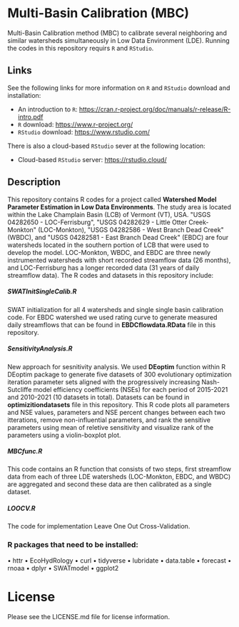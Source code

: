 Multi-Basin Calibration (MBC)
=================

Multi-Basin Calibration method (MBC) to calibrate several neighboring and similar watersheds simultaneously in Low Data Environment (LDE). Running the codes in this repository requirs `R` and `RStudio`.

## Links
See the following links for more information on  `R` and `RStudio` download and installation:

- An introduction to `R`: <https://cran.r-project.org/doc/manuals/r-release/R-intro.pdf>
- `R` download: <https://www.r-project.org/>
- `RStudio` download: <https://www.rstudio.com/>

There is also a cloud-based `RStudio` sever at the following location:

- Cloud-based `RStudio` server: <https://rstudio.cloud/>
## Description
This repository contains R codes for a project called **Watershed Model Parameter Estimation in Low Data Environments**. The study area is located within the Lake Champlain Basin (LCB) of Vermont (VT), USA. "USGS 04282650 - LOC-Ferrisburg", "USGS 04282629 - Little Otter Creek-Monkton" (LOC-Monkton), "USGS 04282586 - West Branch Dead Creek" (WBDC), and "USGS 04282581 - East Branch Dead Creek" (EBDC) are four watersheds located in the southern portion of LCB that were used to develop the model. LOC-Monkton, WBDC, and EBDC are three newly instrumented watersheds with short recorded streamflow data (26 months), and LOC-Ferrisburg has a longer recorded data (31 years of daily streamflow data). The R codes and datasets in this repository include: 
##### SWATInitSingleCalib.R
SWAT initialization for all 4 watersheds and single single basin calibration code.
For EBDC watershed we used rating curve to generate measured daily streamflows that can be found in **EBDCflowdata.RData** file in this repository.

##### SensitivityAnalysis.R
New approach for sesnitivity analysis. We used **DEoptim** function within R DEoptim package to generate five datasets of 300 evolutionary optimization iteration parameter sets aligned with the progressively increasing Nash-Sutcliffe model efficiency coefficients (NSEs) for each period of 2015-2021 and 2010-2021 (10 datasets in total). Datasets can be found in **optimizitiondatasets** file in this repository. This R code plots all parameters and NSE values, parameters and NSE percent changes between each two itterations, remove non-influential parameters, and rank the sensitive parameters using mean of reletive sensitivity and visualize rank of the parameters using a violin-boxplot plot.

##### MBCfunc.R
This code contains an R function that consists of two steps, first streamflow data from each of three LDE watersheds (LOC-Monkton, EBDC, and WBDC) are aggregated and second these data are then calibrated as a single dataset.
##### LOOCV.R
The code for implementation Leave One Out Cross-Validation.

### R packages that need to be installed:
•   httr
•   EcoHydRology
•   curl
•   tidyverse
•   lubridate
•   data.table
•   forecast
•   rnoaa
•   dplyr
•   SWATmodel
•   ggplot2

# License
Please see the LICENSE.md file for license information.
